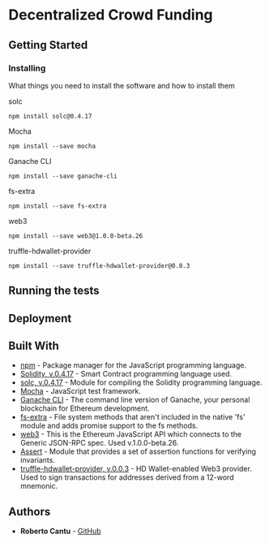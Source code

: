 # Decentralized Crowd Funding



## Getting Started



### Installing

What things you need to install the software and how to install them


solc

```
npm install solc@0.4.17
```

Mocha

```
npm install --save mocha
```
Ganache CLI

```
npm install --save ganache-cli
```
fs-extra

```
npm install --save fs-extra
```
web3

```
npm install --save web3@1.0.0-beta.26
```
truffle-hdwallet-provider

```
npm install --save truffle-hdwallet-provider@0.0.3
```

## Running the tests



## Deployment



## Built With

* [npm](https://www.npmjs.com/) - Package manager for the JavaScript programming language.
* [Solidity, v.0.4.17](https://solidity.readthedocs.io/en/v0.4.17/) - Smart Contract programming language used.
* [solc, v.0.4.17](https://github.com/ethereum/solc-js) - Module for compiling the Solidity programming language.
* [Mocha](https://mochajs.org/) - JavaScript test framework.
* [Ganache CLI](https://www.npmjs.com/package/ganache-cli) - The command line version of Ganache, your personal blockchain for Ethereum development.
* [fs-extra](https://github.com/jprichardson/node-fs-extra) - File system methods that aren't included in the native 'fs' module and adds promise support to the fs methods.
* [web3](https://github.com/ethereum/web3.js/) - This is the Ethereum JavaScript API which connects to the Generic JSON-RPC spec. Used v.1.0.0-beta.26.
* [Assert](https://nodejs.org/api/assert.html) - Module that provides a set of assertion functions for verifying invariants.
* [truffle-hdwallet-provider, v.0.0.3](https://github.com/trufflesuite/truffle-hdwallet-provider) - HD Wallet-enabled Web3 provider. Used to sign transactions for addresses derived from a 12-word mnemonic.

## Authors

* **Roberto Cantu**  - [GitHub](https://github.com/RCantu92)